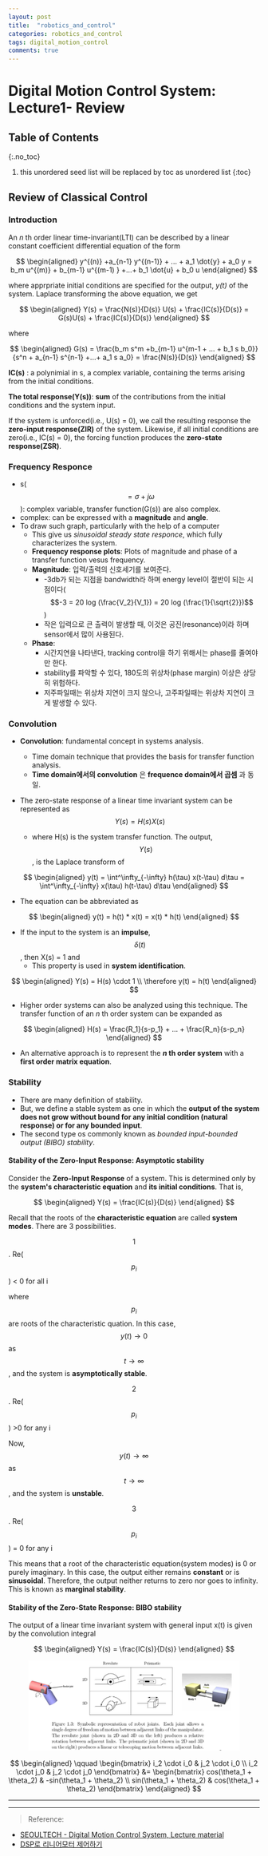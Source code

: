 ```yaml
---
layout: post
title:  "robotics_and_control"
categories: robotics_and_control
tags: digital_motion_control
comments: true
---
```


# Digital Motion Control System: Lecture1- Review

## Table of Contents
{:.no_toc}
1. this unordered seed list will be replaced by toc as unordered list
{:toc}

## Review of Classical Control

### Introduction

An _n_ th order linear time-invariant(LTI) can be described by a linear constant coefficient differential equation of the form

$$
\begin{aligned}
y^{(n)} +a_{n-1} y^{(n-1)} + ... + a_1 \dot{y} + a_0 y = b_m u^{(m)} + b_{m-1} u^{(m-1) } +...+ b_1 \dot{u} + b_0 u
\end{aligned}
$$

where apprpriate initial conditions are specified for the output, _y(t)_ of the system. Laplace transforming the above equation, we get

$$
\begin{aligned}
Y(s) = \frac{N(s)}{D(s)} U(s) + \frac{IC(s)}{D(s)} = G(s)U(s) + \frac{IC(s)}{D(s)}
\end{aligned}
$$

where

$$
\begin{aligned}
G(s) = \frac{b_m s^m +b_{m-1} u^{m-1 + ... + b_1 s b_0}}{s^n + a_{n-1} s^{n-1} +...+ a_1 s a_0} = \frac{N(s)}{D(s)}
\end{aligned}
$$

__IC(s)__ : a polynimial in s, a complex variable, containing the terms arising from the initial conditions.

__The total response(Y(s))__: __sum__ of the contributions from the initial conditions and  the system input.


If the system is unforced(i.e., U(s) = 0), we call the resulting response the __zero-input response(ZIR)__ of the system. Likewise, if all initial conditions are zero(i.e., IC(s) = 0), the forcing function produces the __zero-state response(ZSR)__.

### Frequency Responce

- s($$=\sigma + j \omega$$): complex variable, transfer function(G(s)) are also complex.
- complex: can be expressed with a __magnitude__ and __angle__.
- To draw such graph, particularly with the help of a computer 
  - This give us _sinusoidal steady state responce_, which fully characterizes the system.
  - __Frequency response plots__: Plots of magnitude and phase of a transfer function vesus frequency.
  - __Magnitude__: 입력/출력의 신호세기를 보여준다.
    -  -3db가 되는 지점을 bandwidth라 하며 energy level이 절반이 되는 시점이다($$-3 = 20 log (\frac{V_2}{V_1}) = 20 log (\frac{1}{\sqrt{2}})$$)
    -  작은 입력으로 큰 출력이 발생할 때, 이것은 공진(resonance)이라 하며 sensor에서 많이 사용된다.
   -  __Phase__: 
      -  시간지연을 나타낸다, tracking control을 하기 위해서는 phase를 줄여야만 한다.
      -  stability를 파악할 수 있다, 180도의 위상차(phase margin) 이상은 상당히 위험하다.
      -  저주파일때는 위상차 지연이 크지 않으나, 고주파일때는 위상차 지연이 크게 발생할 수 있다.


### Convolution

- __Convolution__: fundamental concept in systems analysis.
  - Time domain technique that provides the basis for transfer function analysis.
  - __Time domain에서의 convolution__ 은 __frequence domain에서 곱셈__ 과 동일.

- The zero-state response of a linear time invariant system can be represented as $$Y(s) = H(s)X(s)$$
  - where H(s) is the system transfer function. The output, $$Y(s)$$, is the Laplace transform of

$$
\begin{aligned}
y(t) = \int^\infty_{-\infty} h(\tau) x(t-\tau) d\tau = \int^\infty_{-\infty} x(\tau) h(t-\tau) d\tau 
\end{aligned} 
 $$

- The equation can be abbreviated as 

$$
\begin{aligned}
y(t) = h(t) * x(t) = x(t) * h(t)
\end{aligned} 
 $$

- If the input to the system is an __impulse__, $$\delta(t)$$, then X(s) = 1 and
  - This property is used in __system identification__.
  
$$
\begin{aligned}
Y(s) = H(s) \cdot 1 \\
\therefore y(t) = h(t)
\end{aligned} 
 $$

- Higher order systems can also be analyzed using this technique. The transfer function of an _n_ th order system can be expanded as 

$$
\begin{aligned}
H(s) = \frac{R_1}{s-p_1} + ... + \frac{R_n}{s-p_n}
\end{aligned} 
 $$

- An alternative approach is to represent the ___n_ th order system__ with a __first order matrix equation__.


### Stability 

- There are many definition of stability.
- But, we define a stable system as one in which the __output of the system does not grow without bound for any initial condition (natural response) or for any bounded input__. 
- The second type os commonly known as _bounded input-bounded output (BIBO) stability_.


#### Stability of the Zero-Input Response: Asymptotic stability

Consider the __Zero-Input Response__ of a system. 
This is determined only by the __system's characteristic equation__ and __its initial conditions__.
That is,

$$
\begin{aligned}
Y(s) = \frac{IC(s)}{D(s)}
\end{aligned} 
 $$

 Recall that the roots of the __characteristic equation__ are called __system modes__.
 There are 3 possibilities.

 $$1$$. Re($$p_i$$) < 0 for all i

where $$p_i$$ are roots of the characteristic quation. In this case, $$y(t) \rightarrow 0$$ as $$t \rightarrow \infty$$, and the system is __asymptotically stable__.

 $$2$$. Re($$p_i$$) >0 for any i

 Now, $$y(t) \rightarrow \infty$$ as $$t \rightarrow \infty$$, and the system is __unstable__.

 $$3$$. Re($$p_i$$) = 0 for any i

This means that a root of the characteristic equation(system modes) is 0 or purely imaginary. In this case, the output either remains __constant__ or is __sinusoidal__. Therefore, the output neither returns to zero nor goes to infinity. This is known as __marginal stability__.


#### Stability of the Zero-State Response: BIBO stability

The output of a linear time invariant system with general input x(t) is given by the convolution integral

$$
\begin{aligned}
Y(s) = \frac{IC(s)}{D(s)}
\end{aligned} 
 $$










<figure>
  <img alt="An image with a caption" src="/assets/img/Robot_dynamics/1.png" class="lead" data-width="240" data-height="180" />
</figure>


$$
\begin{aligned}
\qquad \begin{bmatrix}
                 i_2  \cdot i_0  & j_2  \cdot i_0  \\
                 i_2  \cdot j_0  & j_2  \cdot j_0          
               \end{bmatrix}
&=
\begin{bmatrix}
                 cos(\theta_1 + \theta_2)  & -sin(\theta_1 + \theta_2) \\
                 sin(\theta_1 + \theta_2)   & cos(\theta_1 + \theta_2)          
               \end{bmatrix}
\end{aligned} 
 $$

--------------




------------

> Reference:
- [SEOULTECH - Digital Motion Control System, Lecture material]()
- [DSP로 리니어모터 제어하기](http://www.kangcom.com/sub/view.asp?sku=200312230002)
